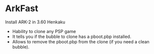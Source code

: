 # ArkFast
Install ARK-2 in 3.60 Henkaku

- Hability to clone any PSP game
- It tells you if the bubble to clone has a pboot.pbp installed.
- Allows to remove the pboot.pbp from the clone (if you need a clean bubble).
